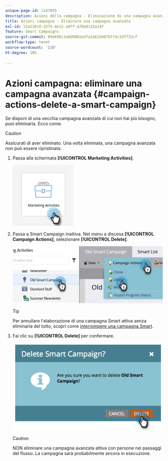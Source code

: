 ```yaml
---
unique-page-id: 1147055
description: Azioni della campagna - Eliminazione di una campagna avanzata - Documenti Marketo - Documentazione del prodotto
title: Azioni campagna - Eliminare una campagna avanzata
exl-id: 11a210c8-3375-4e12-a97f-a70a9115a197
feature: Smart Campaigns
source-git-commit: 09a656c3a0d0002edfa1a61b987bff4c1dff33cf
workflow-type: tm+mt
source-wordcount: '110'
ht-degree: 10%

---
```


# Azioni campagna: eliminare una campagna avanzata {#campaign-actions-delete-a-smart-campaign}

Se disponi di una vecchia campagna avanzata di cui non hai più bisogno, puoi eliminarla. Ecco come.

>[!CAUTION]
>
>Assicurati di aver eliminato. Una volta eliminata, una campagna avanzata non può essere ripristinata.

1. Passa alla schermata **[!UICONTROL Marketing Activities]**.

   ![](assets/campaign-actions-delete-a-smart-campaign-1.png)

1. Passa a Smart Campaign inattiva. Nel menu a discesa **[!UICONTROL Campaign Actions]**, selezionare **[!UICONTROL Delete]**.

   ![](assets/campaign-actions-delete-a-smart-campaign-2.png)

   >[!TIP]
   >
   >Per annullare l&#39;elaborazione di una campagna Smart attiva senza eliminarla del tutto, scopri come [interrompere una campagna Smart](/help/marketo/product-docs/core-marketo-concepts/smart-campaigns/using-smart-campaigns/abort-a-smart-campaign.md).

1. Fai clic su **[!UICONTROL Delete]** per confermare.

   ![](assets/campaign-actions-delete-a-smart-campaign-3.png)

   >[!CAUTION]
   >
   >NON eliminare una campagna avanzata attiva con persone nei passaggi del flusso. La campagna sarà probabilmente ancora in esecuzione.
